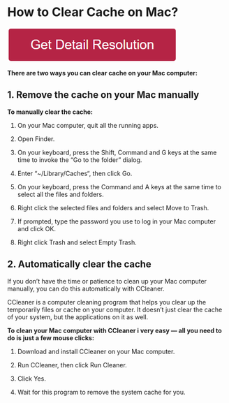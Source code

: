 # How to Clear Cache on Mac?

[![how to clear cache on mac](redd.png)](https://icncomputer.com/how-to-clear-cache-on-mac/)

**There are two ways you can clear cache on your Mac computer:**


## 1. Remove the cache on your Mac manually

**To manually clear the cache:**

1. On your Mac computer, quit all the running apps.

2. Open Finder.

3. On your keyboard, press the Shift, Command and G keys at the same time to invoke the “Go to the folder” dialog.

4. Enter “~/Library/Caches“, then click Go.

5. On your keyboard, press the Command and A keys at the same time to select all the files and folders.

6. Right click the selected files and folders and select Move to Trash.

7. If prompted, type the password you use to log in your Mac computer and click OK.

8. Right click Trash and select Empty Trash.


## 2. Automatically clear the cache
If you don’t have the time or patience to clean up your Mac computer manually, you can do this automatically with CCleaner.

CCleaner is a computer cleaning program that helps you clear up the temporarily files or cache on your computer. It doesn’t just clear the cache of your system, but the applications on it as well.

**To clean your Mac computer with CCleaner i very easy — all you need to do is just a few mouse clicks:**

1. Download and install CCleaner on your Mac computer.

2. Run CCleaner, then click Run Cleaner.

3. Click Yes.

4. Wait for this program to remove the system cache for you.
